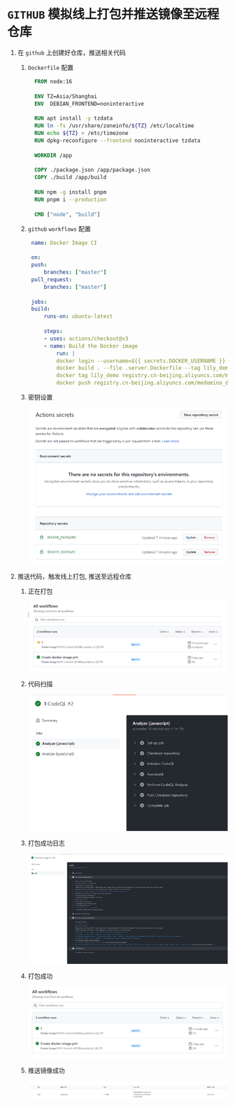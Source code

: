 # `GITHUB` 模拟线上打包并推送镜像至远程仓库

1. 在 `github` 上创建好仓库，推送相关代码

   1. `Dockerfile` 配置

      ```Dockerfile
        FROM node:16

        ENV TZ=Asia/Shanghai
        ENV  DEBIAN_FRONTEND=noninteractive

        RUN apt install -y tzdata
        RUN ln -fs /usr/share/zoneinfo/${TZ} /etc/localtime
        RUN echo ${TZ} > /etc/timezone
        RUN dpkg-reconfigure --frontend noninteractive tzdata

        WORKDIR /app

        COPY ./package.json /app/package.json
        COPY ./build /app/build

        RUN npm -g install pnpm
        RUN pnpm i --production

        CMD ["node", "build"]
      ```

   2. `github` `workflows` 配置

      ```yml
       name: Docker Image CI

       on:
       push:
           branches: ["master"]
       pull_request:
           branches: ["master"]

       jobs:
       build:
           runs-on: ubuntu-latest

           steps:
           - uses: actions/checkout@v3
           - name: Build the Docker image
               run: |
               docker login --username=${{ secrets.DOCKER_USERNAME }} --password=${{ secrets.DOCKER_PASSWORD }} registry.cn-beijing.aliyuncs.com
               docker build . --file .server.Dockerfile --tag lily_demo
               docker tag lily_demo registry.cn-beijing.aliyuncs.com/medomino_demo/lily_demo
               docker push registry.cn-beijing.aliyuncs.com/medomino_demo/lily_demo
      ```

   3. 密钥设置

      ![](./action-sercert.png)

2. 推送代码，触发线上打包, 推送至远程仓库

   1. 正在打包

      ![](./pengding.png)

   2. 代码扫描

      ![](./s.png)

   3. 打包成功日志

      ![](./success.png)

   4. 打包成功

      ![](./success2.png)

   5. 推送镜像成功

      ![](./success3.png)
